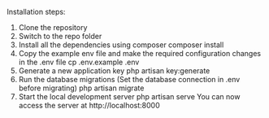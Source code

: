 Installation steps:
1.	Clone the repository
2.	Switch to the repo folder
3.	Install all the dependencies using composer
composer install
4.	Copy the example env file and make the required configuration changes in the .env file
cp .env.example .env
5.	Generate a new application key
php artisan key:generate
6.	Run the database migrations (Set the database connection in .env before migrating)
php artisan migrate
7.	Start the local development server
php artisan serve
You can now access the server at http://localhost:8000
